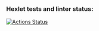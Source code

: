 ### Hexlet tests and linter status:
[![Actions Status](https://github.com/Zithen/layout-designer-project-56/workflows/hexlet-check/badge.svg)](https://github.com/Zithen/layout-designer-project-56/actions)